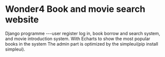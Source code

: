 # Wonder4 Book and movie search website
Django programme ---user register log in, book borrow and search system, and movie introduction system.
With Echarts to show the most popular books in the system
The admin part is optimized by the simpleui(pip install simpleui).

